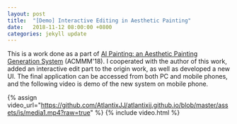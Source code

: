 ```yaml
---
layout: post
title:  "[Demo] Interactive Editing in Aesthetic Painting"
date:   2018-11-12 08:00:00 +0800
categories: jekyll update
---
```


This is a work done as a part of [AI Painting: an Aesthetic Painting Generation System]({{site.baseurl}}/assets/is/aipainting.pdf) (ACMMM'18). I cooperated with the author of this work, added an interactive edit part to the origin work, as well as developed a new UI. The final application can be accessed from both PC and mobile phones, and the following video is demo of the new system on mobile phone.

{% assign video_url="https://github.com/AtlantixJJ/atlantixjj.github.io/blob/master/assets/is/media1.mp4?raw=true" %}
{% include video.html %}